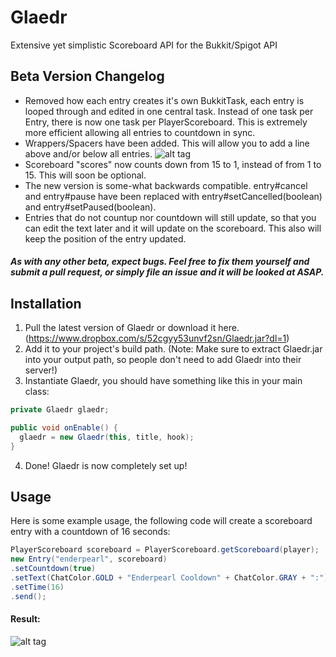 # Glaedr
Extensive yet simplistic Scoreboard API for the Bukkit/Spigot API

## Beta Version Changelog
+ Removed how each entry creates it's own BukkitTask, each entry is looped through and edited in one central task. Instead of one task per Entry, there is now one task per PlayerScoreboard. This is extremely more efficient allowing all entries to countdown in sync.
+ Wrappers/Spacers have been added. This will allow you to add a line above and/or below all entries. ![alt tag](https://i.gyazo.com/c72ca55810ae730e0bd4345170707f17.png)
+ Scoreboard "scores" now counts down from 15 to 1, instead of from 1 to 15. This will soon be optional.
+ The new version is some-what backwards compatible. entry#cancel and entry#pause have been replaced with entry#setCancelled(boolean) and entry#setPaused(boolean).
+ Entries that do not countup nor countdown will still update, so that you can edit the text later and it will update on the scoreboard. This also will keep the position of the entry updated.

##### As with any other beta, expect bugs. Feel free to fix them yourself and submit a pull request, or simply file an issue and it will be looked at ASAP.

## Installation
1. Pull the latest version of Glaedr or download it here.(https://www.dropbox.com/s/52cgyy53unvf2sn/Glaedr.jar?dl=1)
2. Add it to your project's build path. (Note: Make sure to extract Glaedr.jar into your output path, so people don't need to add Glaedr into their server!)
3. Instantiate Glaedr, you should have something like this in your main class:

  ```java
  private Glaedr glaedr;
  
  public void onEnable() {
    glaedr = new Glaedr(this, title, hook);
  }
  
  ```
  
4. Done! Glaedr is now completely set up!

## Usage
Here is some example usage, the following code will create a scoreboard entry with a countdown of 16 seconds:

  ```java
 PlayerScoreboard scoreboard = PlayerScoreboard.getScoreboard(player);
 new Entry("enderpearl", scoreboard)
 .setCountdown(true)
 .setText(ChatColor.GOLD + "Enderpearl Cooldown" + ChatColor.GRAY + ":")
 .setTime(16)
 .send();
  ```
#### Result:
![alt tag](https://i.gyazo.com/586dfb3c8a842cc0b0a0c974baf699f3.gif)
